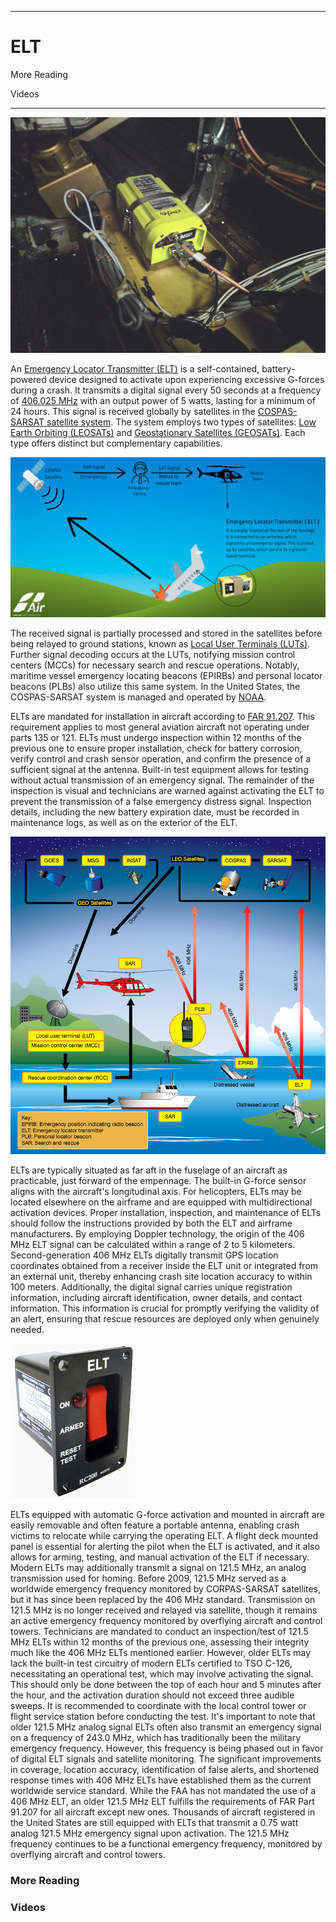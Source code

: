 ------------------------------------------------------------------------------------------------------------
# ELT 

More Reading

Videos

------------------------------------------------------------------------------------------------------------

![](p1comr3m5eo91eb7fsh1l7brpv7.jpg)

An [Emergency Locator Transmitter (ELT)](https://en.wikipedia.org/wiki/Emergency_locator_transmitter) is a self-contained, battery-powered device designed to activate upon experiencing excessive G-forces during a crash. It transmits a digital signal every 50 seconds at a frequency of [406.025 MHz](https://en.wikipedia.org/wiki/Megahertz) with an output power of 5 watts, lasting for a minimum of 24 hours. This signal is received globally by satellites in the [COSPAS-SARSAT satellite system](https://en.wikipedia.org/wiki/COSPAS-SARSAT). The system employs two types of satellites: [Low Earth Orbiting (LEOSATs)](https://en.wikipedia.org/wiki/Low_Earth_orbit) and [Geostationary Satellites (GEOSATs)](https://en.wikipedia.org/wiki/Geostationary_satellite). Each type offers distinct but complementary capabilities.

![](how-does-an-elt-work.png)

The received signal is partially processed and stored in the satellites before being relayed to ground stations, known as [Local User Terminals (LUTs)](https://en.wikipedia.org/wiki/Local_User_Terminal). Further signal decoding occurs at the LUTs, notifying mission control centers (MCCs) for necessary search and rescue operations. Notably, maritime vessel emergency locating beacons (EPIRBs) and personal locator beacons (PLBs) also utilize this same system. In the United States, the COSPAS-SARSAT system is managed and operated by [NOAA](https://en.wikipedia.org/wiki/National_Oceanic_and_Atmospheric_Administration).

ELTs are mandated for installation in aircraft according to [FAR 91.207](https://en.wikipedia.org/wiki/Federal_Aviation_Regulations). This requirement applies to most general aviation aircraft not operating under parts 135 or 121. ELTs must undergo inspection within 12 months of the previous one to ensure proper installation, check for battery corrosion, verify control and crash sensor operation, and confirm the presence of a sufficient signal at the antenna. Built-in test equipment allows for testing without actual transmission of an emergency signal. The remainder of the inspection is visual and technicians are warned against activating the ELT to prevent the transmission of a false emergency distress signal. Inspection details, including the new battery expiration date, must be recorded in maintenance logs, as well as on the exterior of the ELT.

![](148.png)

ELTs are typically situated as far aft in the fuselage of an aircraft as practicable, just forward of the empennage. The built-in G-force sensor aligns with the aircraft's longitudinal axis. For helicopters, ELTs may be located elsewhere on the airframe and are equipped with multidirectional activation devices. Proper installation, inspection, and maintenance of ELTs should follow the instructions provided by both the ELT and airframe manufacturers. By employing Doppler technology, the origin of the 406 MHz ELT signal can be calculated within a range of 2 to 5 kilometers. Second-generation 406 MHz ELTs digitally transmit GPS location coordinates obtained from a receiver inside the ELT unit or integrated from an external unit, thereby enhancing crash site location accuracy to within 100 meters. Additionally, the digital signal carries unique registration information, including aircraft identification, owner details, and contact information. This information is crucial for promptly verifying the validity of an alert, ensuring that rescue resources are deployed only when genuinely needed.

![](ELT.jpg)

ELTs equipped with automatic G-force activation and mounted in aircraft are easily removable and often feature a portable antenna, enabling crash victims to relocate while carrying the operating ELT. A flight deck mounted panel is essential for alerting the pilot when the ELT is activated, and it also allows for arming, testing, and manual activation of the ELT if necessary. Modern ELTs may additionally transmit a signal on 121.5 MHz, an analog transmission used for homing. Before 2009, 121.5 MHz served as a worldwide emergency frequency monitored by CORPAS-SARSAT satellites, but it has since been replaced by the 406 MHz standard. Transmission on 121.5 MHz is no longer received and relayed via satellite, though it remains an active emergency frequency monitored by overflying aircraft and control towers. Technicians are mandated to conduct an inspection/test of 121.5 MHz ELTs within 12 months of the previous one, assessing their integrity much like the 406 MHz ELTs mentioned earlier. However, older ELTs may lack the built-in test circuitry of modern ELTs certified to TSO C-126, necessitating an operational test, which may involve activating the signal. This should only be done between the top of each hour and 5 minutes after the hour, and the activation duration should not exceed three audible sweeps. It is recommended to coordinate with the local control tower or flight service station before conducting the test. It's important to note that older 121.5 MHz analog signal ELTs often also transmit an emergency signal on a frequency of 243.0 MHz, which has traditionally been the military emergency frequency. However, this frequency is being phased out in favor of digital ELT signals and satellite monitoring. The significant improvements in coverage, location accuracy, identification of false alerts, and shortened response times with 406 MHz ELTs have established them as the current worldwide service standard. While the FAA has not mandated the use of a 406 MHz ELT, an older 121.5 MHz ELT fulfills the requirements of FAR Part 91.207 for all aircraft except new ones. Thousands of aircraft registered in the United States are still equipped with ELTs that transmit a 0.75 watt analog 121.5 MHz emergency signal upon activation. The 121.5 MHz frequency continues to be a functional emergency frequency, monitored by overflying aircraft and control towers.





### More Reading

### Videos

